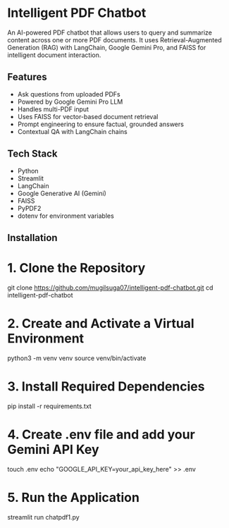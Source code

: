 # Intelligent PDF Chatbot

An AI-powered PDF chatbot that allows users to query and summarize content across one or more PDF documents. It uses Retrieval-Augmented Generation (RAG) with LangChain, Google Gemini Pro, and FAISS for intelligent document interaction.

## Features

- Ask questions from uploaded PDFs
- Powered by Google Gemini Pro LLM
- Handles multi-PDF input
- Uses FAISS for vector-based document retrieval
- Prompt engineering to ensure factual, grounded answers
- Contextual QA with LangChain chains

## Tech Stack

- Python
- Streamlit
- LangChain
- Google Generative AI (Gemini)
- FAISS
- PyPDF2
- dotenv for environment variables

## Installation
# 1. Clone the Repository
git clone https://github.com/mugilsuga07/intelligent-pdf-chatbot.git
cd intelligent-pdf-chatbot

# 2. Create and Activate a Virtual Environment
python3 -m venv venv
source venv/bin/activate

# 3. Install Required Dependencies
pip install -r requirements.txt

# 4. Create .env file and add your Gemini API Key
touch .env
echo "GOOGLE_API_KEY=your_api_key_here" >> .env

# 5. Run the Application
streamlit run chatpdf1.py

